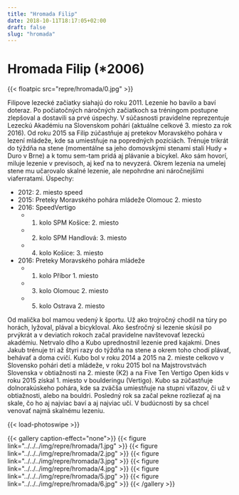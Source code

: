 ```yaml
---
title: "Hromada Filip"
date: 2018-10-11T18:17:05+02:00
draft: false 
slug: "hromada"
---
```


# Hromada Filip (*2006)

{{< floatpic src="repre/hromada/0.jpg" >}}

Filipove lezecké začiatky siahajú do roku 2011. Lezenie ho bavilo a baví doteraz. Po počiatočných náročných začiatkoch sa tréningom postupne zlepšoval a dostavili sa prvé úspechy. V súčasnosti pravidelne reprezentuje Lezeckú Akadémiu na Slovenskom pohári (aktuálne celkové 3. miesto za rok 2016). Od roku 2015 sa Filip zúčastňuje aj pretekov Moravského pohára v lezení mládeže, kde sa umiestňuje na popredných pozíciách. Trénuje trikrát do týždňa na stene (momentálne sa jeho domovskými stenami stali Hudy + Duro v Brne) a k tomu sem-tam pridá aj plávanie a bicykel. Ako sám hovorí, miluje lezenie v previsoch, aj keď na to nevyzerá. Okrem lezenia na umelej stene mu učarovalo skalné lezenie, ale nepohrdne ani náročnejšími viaferratami.
Úspechy:

* 2012: 2. miesto speed
* 2015: Preteky Moravského pohára mládeže Olomouc 2. miesto
* 2016: SpeedVertigo
  * 1. kolo SPM Košice: 2. miesto
  * 2. kolo SPM Handlová: 3. miesto
  * 4. kolo Košice: 3. miesto
* 2016: Preteky Moravského pohára mládeže
  * 1. kolo Příbor 1. miesto
  * 3. kolo Olomouc 2. miesto
  * 5. kolo Ostrava 2. miesto

Od malička bol mamou vedený k športu. Už ako trojročný chodil na túry po horách, lyžoval, plával a bicykloval. Ako šesťročný si lezenie skúsil po prvýkrát a v deviatich rokoch začal pravidelne navštevovať lezeckú akadémiu. Netrvalo dlho a Kubo uprednostnil lezenie pred kajakmi. Dnes Jakub trénuje tri až štyri razy do týždňa na stene a okrem toho chodí plávať, behávať a doma cvičí. Kubo bol v roku 2014 a 2015 na 2. mieste celkovo v Slovensko pohári detí a mládeže, v roku 2015 bol na Majstrovstvách Slovenska v obtiažnosti na 2. mieste (K2) a na Five Ten Vertigo Open kids v roku 2015 získal 1. miesto v boulderingu (Vertigo). Kubo sa zúčastňuje dolnorakúskeho pohára, kde sa zväčša umiestňuje na stupni víťazov, či už v obtiažnosti, alebo na bouldri. Posledný rok sa začal pekne rozliezať aj na skale, čo ho aj najviac baví a aj najviac učí. V budúcnosti by sa chcel venovať najmä skalnému lezeniu.

{{< load-photoswipe >}}

{{< gallery caption-effect="none">}}
{{< figure link="../../../img/repre/hromada/1.jpg" >}}
{{< figure link="../../../img/repre/hromada/2.jpg" >}}
{{< figure link="../../../img/repre/hromada/3.jpg" >}}
{{< figure link="../../../img/repre/hromada/4.jpg" >}}
{{< figure link="../../../img/repre/hromada/5.jpg" >}}
{{< figure link="../../../img/repre/hromada/6.jpg" >}}
{{< /gallery >}}